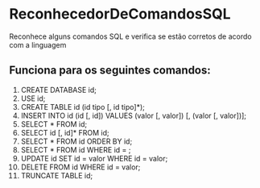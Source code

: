 # ReconhecedorDeComandosSQL
Reconhece alguns comandos SQL e verifica se estão corretos de acordo com a linguagem
## Funciona para os seguintes comandos:
  1. CREATE DATABASE id;
  2. USE id;
  3. CREATE TABLE id (id tipo [, id tipo]*);
  4. INSERT INTO id (id [, id]) VALUES (valor [, valor]) [, (valor [, valor])];
  5. SELECT * FROM id;
  6. SELECT id [, id]* FROM id;
  7. SELECT * FROM id ORDER BY id;
  8. SELECT * FROM id WHERE id = <valor>;
  9. UPDATE id SET id = valor WHERE id = valor;
  10. DELETE FROM id WHERE id = valor;
  11. TRUNCATE TABLE id;
